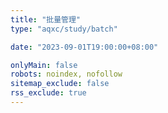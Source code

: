 ```yaml
---
title: "批量管理"
type: "aqxc/study/batch"

date: "2023-09-01T19:00:00+08:00"

onlyMain: false
robots: noindex, nofollow
sitemap_exclude: false
rss_exclude: true
---
```

